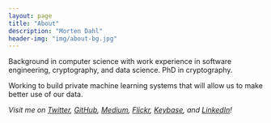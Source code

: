 ```yaml
---
layout: page
title: "About"
description: "Morten Dahl"
header-img: "img/about-bg.jpg"
---
```


Background in computer science with work experience in software engineering, cryptography, and data science. PhD in cryptography.

Working to build private machine learning systems that will allow us to make better use of our data.

<i>
Visit me on
<a href="https://www.twitter.com/mortendahlcs">Twitter</a>,
<a href="https://github.com/mortendahl">GitHub</a>,
<a href="https://medium.com/@mortendahl">Medium</a>,
<a href="https://www.flickr.com/photos/mortendahl/">Flickr</a>,
<a href="https://keybase.io/mortendahl">Keybase</a>,
and <a href="https://www.linkedin.com/in/mortendahlcs">LinkedIn</a>!
</i>
